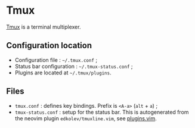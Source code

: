 # Tmux
[Tmux](https://github.com/tmux/tmux/wiki) is a terminal multiplexer.

## Configuration location
- Configuration file : `~/.tmux.conf` ;
- Status bar configuration : `~/.tmux-status.conf` ;
- Plugins are located at `~/.tmux/plugins`.

## Files
- `tmux.conf` : defines key bindings. Prefix is `<A-a>` (`alt` + `a`) ;
- `tmux-status.conf` : setup for the status bar. This is autogenerated from the neovim plugin `edkolev/tmuxline.vim`, see [plugins.vim](../nvim/config/plugins.vim).
